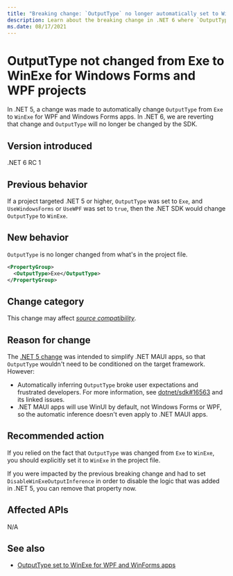 ```yaml
---
title: "Breaking change: `OutputType` no longer automatically set to WinExe"
description: Learn about the breaking change in .NET 6 where `OutputType` for WPF and Windows Forms projects is no longer automatically set to `WinExe`.
ms.date: 08/17/2021
---
```

# OutputType not changed from Exe to WinExe for Windows Forms and WPF projects

In .NET 5, a change was made to automatically change `OutputType` from `Exe` to `WinExe` for WPF and Windows Forms apps. In .NET 6, we are reverting that change and `OutputType` will no longer be changed by the SDK.

## Version introduced

.NET 6 RC 1

## Previous behavior

If a project targeted .NET 5 or higher, `OutputType` was set to `Exe`, and `UseWindowsForms` or `UseWPF` was set to `true`, then the .NET SDK would change `OutputType` to `WinExe`.

## New behavior

`OutputType` is no longer changed from what's in the project file.

```xml
<PropertyGroup>
  <OutputType>Exe</OutputType>
</PropertyGroup>
```

## Change category

This change may affect [*source compatibility*](../../categories.md#source-compatibility).

## Reason for change

The [.NET 5 change](../5.0/automatically-infer-winexe-output-type.md) was intended to simplify .NET MAUI apps, so that `OutputType` wouldn't need to be conditioned on the target framework. However:

- Automatically inferring `OutputType` broke user expectations and frustrated developers. For more information, see [dotnet/sdk#16563](https://github.com/dotnet/sdk/issues/16563) and its linked issues.
- .NET MAUI apps will use WinUI by default, not Windows Forms or WPF, so the automatic inference doesn't even apply to .NET MAUI apps.

## Recommended action

If you relied on the fact that `OutputType` was changed from `Exe` to `WinExe`, you should explicitly set it to `WinExe` in the project file.

If you were impacted by the previous breaking change and had to set `DisableWinExeOutputInference` in order to disable the logic that was added in .NET 5, you can remove that property now.

## Affected APIs

N/A

## See also

- [OutputType set to WinExe for WPF and WinForms apps](../5.0/automatically-infer-winexe-output-type.md)

